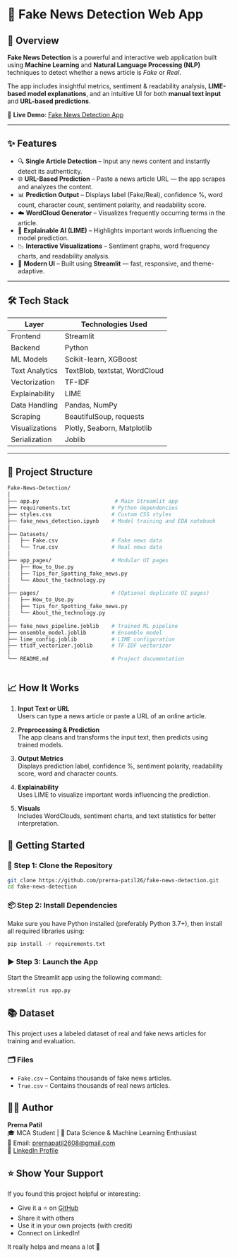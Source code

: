 # 📰 Fake News Detection Web App

## 🚀 Overview

**Fake News Detection** is a powerful and interactive web application built using **Machine Learning** and **Natural Language Processing (NLP)** techniques to detect whether a news article is *Fake* or *Real*.

The app includes insightful metrics, sentiment & readability analysis, **LIME-based model explanations**, and an intuitive UI for both **manual text input** and **URL-based predictions**.

🔗 **Live Demo**: [Fake News Detection App](https://fake-news-detection-prerna.streamlit.app)


---

## ✨ Features

- 🔍 **Single Article Detection** – Input any news content and instantly detect its authenticity.
- 🌐 **URL-Based Prediction** – Paste a news article URL — the app scrapes and analyzes the content.
- 📊 **Prediction Output** – Displays label (Fake/Real), confidence %, word count, character count, sentiment polarity, and readability score.
- ☁️ **WordCloud Generator** – Visualizes frequently occurring terms in the article.
- 🧠 **Explainable AI (LIME)** – Highlights important words influencing the model prediction.
- 📉 **Interactive Visualizations** – Sentiment graphs, word frequency charts, and readability analysis.
- 🎨 **Modern UI** – Built using **Streamlit** — fast, responsive, and theme-adaptive.

---

## 🛠 Tech Stack

| Layer      | Technologies Used |
|------------|-------------------|
| Frontend   | Streamlit         |
| Backend    | Python            |
| ML Models  | Scikit-learn, XGBoost |
| Text Analytics | TextBlob, textstat, WordCloud |
| Vectorization | TF-IDF         |
| Explainability | LIME          |
| Data Handling | Pandas, NumPy  |
| Scraping   | BeautifulSoup, requests |
| Visualizations | Plotly, Seaborn, Matplotlib |
| Serialization | Joblib         |

---

## 📂 Project Structure

```bash
Fake-News-Detection/
│
├── app.py                        # Main Streamlit app
├── requirements.txt             # Python dependencies
├── styles.css                   # Custom CSS styles
├── fake_news_detection.ipynb    # Model training and EDA notebook
│
├── Datasets/
│   ├── Fake.csv                 # Fake news data
│   └── True.csv                 # Real news data
│
├── app_pages/                   # Modular UI pages
│   ├── How_to_Use.py
│   ├── Tips_for_Spotting_fake_news.py
│   └── About_the_technology.py
│
├── pages/                       # (Optional duplicate UI pages)
│   ├── How_to_Use.py
│   ├── Tips_for_Spotting_fake_news.py
│   └── About_the_technology.py
│
├── fake_news_pipeline.joblib    # Trained ML pipeline
├── ensemble_model.joblib        # Ensemble model
├── lime_config.joblib           # LIME configuration
├── tfidf_vectorizer.joblib      # TF-IDF vectorizer
│
└── README.md                    # Project documentation



```


## 📈 How It Works

1. **Input Text or URL**  
   Users can type a news article or paste a URL of an online article.

2. **Preprocessing & Prediction**  
   The app cleans and transforms the input text, then predicts using trained models.

3. **Output Metrics**  
   Displays prediction label, confidence %, sentiment polarity, readability score, word and character counts.

4. **Explainability**  
   Uses LIME to visualize important words influencing the prediction.

5. **Visuals**  
   Includes WordClouds, sentiment charts, and text statistics for better interpretation.



## 🏁 Getting Started

### 🔧 Step 1: Clone the Repository

```bash
git clone https://github.com/prerna-patil26/fake-news-detection.git
cd fake-news-detection


```

### 📦 Step 2: Install Dependencies

Make sure you have Python installed (preferably Python 3.7+), then install all required libraries using:

```bash
pip install -r requirements.txt

```

### ▶️ Step 3: Launch the App

Start the Streamlit app using the following command:

```bash
streamlit run app.py

```

## 📚 Dataset

This project uses a labeled dataset of real and fake news articles for training and evaluation.

### 🗂 Files

- `Fake.csv` – Contains thousands of fake news articles.
- `True.csv` – Contains thousands of real news articles.




## 👩‍💻 Author

**Prerna Patil**  
🎓 MCA Student | 🤖 Data Science & Machine Learning Enthusiast  
📧 Email: [prernapatil2608@gmail.com](mailto:prernapatil2608@gmail.com)  
🔗 [LinkedIn Profile](#) <!-- Replace with your actual LinkedIn profile link -->




## ⭐ Show Your Support

If you found this project helpful or interesting:

- Give it a ⭐ on [GitHub](https://github.com/prerna-patil26/fake-news-detection)  
- Share it with others  
- Use it in your own projects (with credit)  
- Connect on LinkedIn!

It really helps and means a lot 🙌





